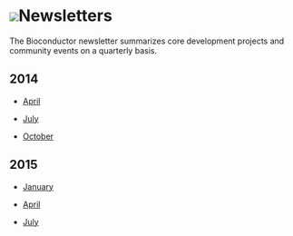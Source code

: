 # ![](/images/icons/help.gif)Newsletters #

The Bioconductor newsletter summarizes core development projects 
and community events on a quarterly basis.

<h2> 2014 </h2>

* [April](/help/newsletters/2014_April/)

* [July](/help/newsletters/2014_July/)

* [October](/help/newsletters/2014_October/)

<h2> 2015 </h2>

* [January](/help/newsletters/2015_January/)

* [April](/help/newsletters/2015_April/)

* [July](/help/newsletters/2015_July/)

